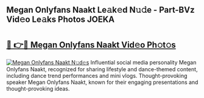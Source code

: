 ## Megan Onlyfans Naakt Le𝚊k𝚎d N𝚞𝚍e - Part-BVz Vid𝚎o Le𝚊ks Photos JOEKA

# <h2><a href="http://fb9a7n9.evod.top/?m=Megan+Onlyfans+Naakt">🔗 👉🔴 Megan Onlyfans Naakt Vid𝚎o Ph𝚘t𝚘s</a></h2>

[![Megan Onlyfans Naakt N𝚞d𝚎s](https://i.imgur.com/8V9OHl7.gif)](http://fb9a7n9.evod.top/?m=Megan+Onlyfans+Naakt)
Influential social media personality Megan Onlyfans Naakt, recognized for sharing lifestyle and dance-themed content, including dance trend performances and mini vlogs. Thought-provoking speaker Megan Onlyfans Naakt, known for their engaging presentations and thought-provoking ideas. 
